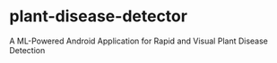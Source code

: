# plant-disease-detector
A ML-Powered Android Application for Rapid and Visual Plant Disease Detection
